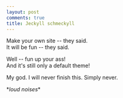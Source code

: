 ```yaml
---
layout: post
comments: true
title: Jeckyll schmeckyll
---
```


Make your own site -- they said.<br>
It will be fun -- they said.<br>

Well -- fun up your ass!<br>
And it's still only a default theme! 

My god. I will never finish this. Simply never.

\**loud noises*\*